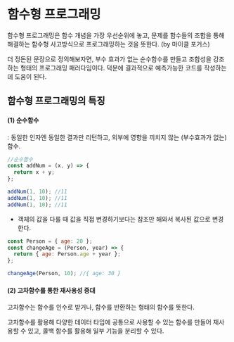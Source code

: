 # 함수형 프로그래밍

<p>함수형 프로그래밍은 함수 개념을 가장 우선순위에 놓고, 문제를 함수들의 조합을 통해 해결하는 함수형 사고방식으로 프로그래밍하는 것을 뜻한다. (by 마이클 포거스)</p>

<p>더 정돈된 문장으로 정의해보자면, 부수 효과가 없는 순수함수를 만들고 조합성을 강조하는 형태의 프로그래밍 패러다임이다. 덕분에 결과적으로 예측가능한 코드를 작성하는데 도움이 된다.</p>

## 함수형 프로그래밍의 특징

#### (1) 순수함수

: 동일한 인자엔 동일한 결과만 리턴하고, 외부에 영향을 끼치지 않는 (부수효과가 없는) 함수.

```javascript
//순수함수
const addNum = (x, y) => {
  return x + y;
};

addNum(1, 10); //11
addNum(1, 10); //11
addNum(1, 10); //11
```

- 객체의 값을 다룰 때 값을 직접 변경하기보다는 참조만 해와서 복사된 값으로 변경한다.

```javascript
const Person = { age: 20 };
const changeAge = (Person, year) => {
  return { age: Person.age + year };
};

changeAge(Person, 10); //{ age: 30 }
```

#### (2) 고차함수를 통한 재사용성 증대

고차함수는 함수를 인수로 받거나, 함수를 반환하는 형태의 함수를 뜻한다.

고차함수를 활용해 다양한 데이터 타입에 공통으로 사용할 수 있는 함수를 만들어 재사용할 수 있고, 콜백 함수를 활용해 일부 기능을 분리할 수 있다.
